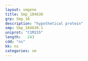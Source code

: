 ```yaml
---
layout: smgene
title: Smp_184630
grp: Smp_18
description: "hypothetical protein"
smp: Smp_184630.1
uniprot: "C1M1S5"
length:   243
cdd: "ns"
kk: ns
categories: sm
---
```

